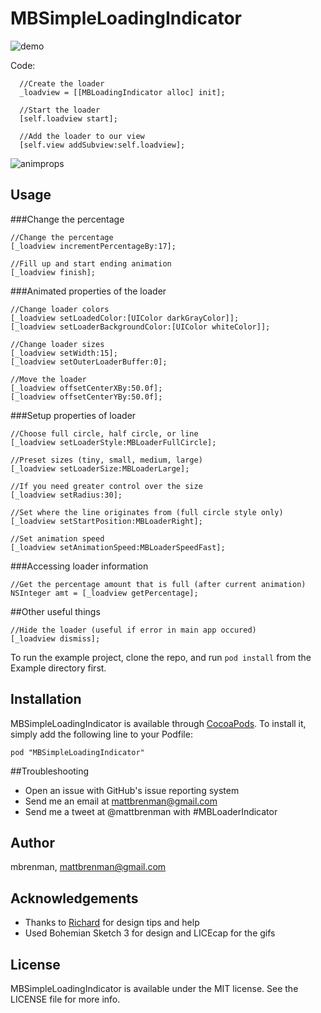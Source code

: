 # MBSimpleLoadingIndicator

![demo](http://i.imgur.com/iNn66PI.gif)

Code:
``` objc
  //Create the loader
  _loadview = [[MBLoadingIndicator alloc] init];
    
  //Start the loader
  [self.loadview start];
    
  //Add the loader to our view
  [self.view addSubview:self.loadview];
```

![animprops](http://i.imgur.com/ea1v6om.gif)

## Usage

###Change the percentage
``` objc
//Change the percentage
[_loadview incrementPercentageBy:17];

//Fill up and start ending animation
[_loadview finish];
```

###Animated properties of the loader
``` objc
//Change loader colors
[_loadview setLoadedColor:[UIColor darkGrayColor]];
[_loadview setLoaderBackgroundColor:[UIColor whiteColor]];

//Change loader sizes
[_loadview setWidth:15];
[_loadview setOuterLoaderBuffer:0];

//Move the loader
[_loadview offsetCenterXBy:50.0f];
[_loadview offsetCenterYBy:50.0f];
```

###Setup properties of loader
``` objc
//Choose full circle, half circle, or line
[_loadview setLoaderStyle:MBLoaderFullCircle];

//Preset sizes (tiny, small, medium, large)
[_loadview setLoaderSize:MBLoaderLarge];

//If you need greater control over the size
[_loadview setRadius:30];

//Set where the line originates from (full circle style only)
[_loadview setStartPosition:MBLoaderRight];

//Set animation speed
[_loadview setAnimationSpeed:MBLoaderSpeedFast];
```

###Accessing loader information
``` objc
//Get the percentage amount that is full (after current animation)
NSInteger amt = [_loadview getPercentage];
```

##Other useful things
``` objc
//Hide the loader (useful if error in main app occured)
[_loadview dismiss];
```

To run the example project, clone the repo, and run `pod install` from the Example directory first.

## Installation

MBSimpleLoadingIndicator is available through [CocoaPods](http://cocoapods.org). To install
it, simply add the following line to your Podfile:

    pod "MBSimpleLoadingIndicator"

##Troubleshooting
* Open an issue with GitHub's issue reporting system
* Send me an email at mattbrenman@gmail.com
* Send me a tweet at @mattbrenman with #MBLoaderIndicator

## Author

mbrenman, mattbrenman@gmail.com

## Acknowledgements
* Thanks to [Richard](https://github.com/cwRichardKim/) for design tips and help
* Used Bohemian Sketch 3 for design and LICEcap for the gifs

## License

MBSimpleLoadingIndicator is available under the MIT license. See the LICENSE file for more info.

